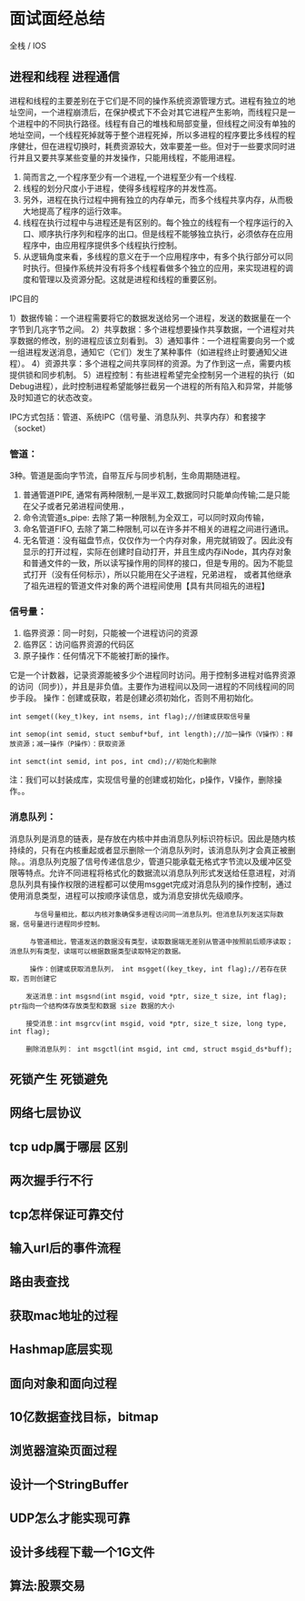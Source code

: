 # 面试面经总结
全栈 / IOS


## 进程和线程 进程通信

进程和线程的主要差别在于它们是不同的操作系统资源管理方式。进程有独立的地址空间，一个进程崩溃后，在保护模式下不会对其它进程产生影响，而线程只是一个进程中的不同执行路径。线程有自己的堆栈和局部变量，但线程之间没有单独的地址空间，一个线程死掉就等于整个进程死掉，所以多进程的程序要比多线程的程序健壮，但在进程切换时，耗费资源较大，效率要差一些。但对于一些要求同时进行并且又要共享某些变量的并发操作，只能用线程，不能用进程。

1. 简而言之,一个程序至少有一个进程,一个进程至少有一个线程.
2. 线程的划分尺度小于进程，使得多线程程序的并发性高。
3. 另外，进程在执行过程中拥有独立的内存单元，而多个线程共享内存，从而极大地提高了程序的运行效率。
4. 线程在执行过程中与进程还是有区别的。每个独立的线程有一个程序运行的入口、顺序执行序列和程序的出口。但是线程不能够独立执行，必须依存在应用程序中，由应用程序提供多个线程执行控制。
5. 从逻辑角度来看，多线程的意义在于一个应用程序中，有多个执行部分可以同时执行。但操作系统并没有将多个线程看做多个独立的应用，来实现进程的调度和管理以及资源分配。这就是进程和线程的重要区别。

IPC目的

1）数据传输：一个进程需要将它的数据发送给另一个进程，发送的数据量在一个字节到几兆字节之间。
2）共享数据：多个进程想要操作共享数据，一个进程对共享数据的修改，别的进程应该立刻看到。
3）通知事件：一个进程需要向另一个或一组进程发送消息，通知它（它们）发生了某种事件（如进程终止时要通知父进程）。
4）资源共享：多个进程之间共享同样的资源。为了作到这一点，需要内核提供锁和同步机制。
5）进程控制：有些进程希望完全控制另一个进程的执行（如Debug进程），此时控制进程希望能够拦截另一个进程的所有陷入和异常，并能够及时知道它的状态改变。

IPC方式包括：管道、系统IPC（信号量、消息队列、共享内存）和套接字（socket）

### 管道：
3种。管道是面向字节流，自带互斥与同步机制，生命周期随进程。 
1. 普通管道PIPE, 通常有两种限制,一是半双工,数据同时只能单向传输;二是只能在父子或者兄弟进程间使用.，
2. 命令流管道s_pipe: 去除了第一种限制,为全双工，可以同时双向传输，
3. 命名管道FIFO, 去除了第二种限制,可以在许多并不相关的进程之间进行通讯。
4. 无名管道：没有磁盘节点，仅仅作为一个内存对象，用完就销毁了。因此没有显示的打开过程，实际在创建时自动打开，并且生成内存iNode，其内存对象和普通文件的一致，所以读写操作用的同样的接口，但是专用的。因为不能显式打开（没有任何标示），所以只能用在父子进程，兄弟进程， 或者其他继承了祖先进程的管道文件对象的两个进程间使用【具有共同祖先的进程】


### 信号量：

1. 临界资源：同一时刻，只能被一个进程访问的资源
2. 临界区：访问临界资源的代码区
3. 原子操作：任何情况下不能被打断的操作。

它是一个计数器，记录资源能被多少个进程同时访问。用于控制多进程对临界资源的访问（同步)），并且是非负值。主要作为进程间以及同一进程的不同线程间的同步手段。
操作：创建或获取，若是创建必须初始化，否则不用初始化。
```
int semget((key_t)key, int nsems, int flag);//创建或获取信号量

int semop(int semid, stuct sembuf*buf, int length);//加一操作（V操作）：释放资源；减一操作（P操作）：获取资源

int semct(int semid, int pos, int cmd);//初始化和删除
```

注：我们可以封装成库，实现信号量的创建或初始化，p操作，V操作，删除操作。。

### 消息队列：

消息队列是消息的链表，是存放在内核中并由消息队列标识符标识。因此是随内核持续的，只有在内核重起或者显示删除一个消息队列时，该消息队列才会真正被删除。。消息队列克服了信号传递信息少，管道只能承载无格式字节流以及缓冲区受限等特点。允许不同进程将格式化的数据流以消息队列形式发送给任意进程，对消息队列具有操作权限的进程都可以使用msgget完成对消息队列的操作控制，通过使用消息类型，进程可以按顺序读信息，或为消息安排优先级顺序。

          与信号量相比，都以内核对象确保多进程访问同一消息队列。但消息队列发送实际数据，信号量进行进程同步控制。

         与管道相比，管道发送的数据没有类型，读取数据端无差别从管道中按照前后顺序读取；消息队列有类型，读端可以根据数据类型读取特定的数据。

         操作：创建或获取消息队列， int msgget((key_tkey, int flag);//若存在获取，否则创建它

        发送消息：int msgsnd(int msgid, void *ptr, size_t size, int flag); ptr指向一个结构体存放类型和数据 size 数据的大小

        接受消息：int msgrcv(int msgid, void *ptr, size_t size, long type, int flag);

        删除消息队列： int msgctl(int msgid, int cmd, struct msgid_ds*buff);
       
       

## 死锁产生 死锁避免
## 网络七层协议
## tcp udp属于哪层 区别
## 两次握手行不行
## tcp怎样保证可靠交付
## 输入url后的事件流程
## 路由表查找
## 获取mac地址的过程
## Hashmap底层实现
## 面向对象和面向过程
## 10亿数据查找目标，bitmap
## 浏览器渲染页面过程
## 设计一个StringBuffer
## UDP怎么才能实现可靠
## 设计多线程下载一个1G文件
## 算法:股票交易 
